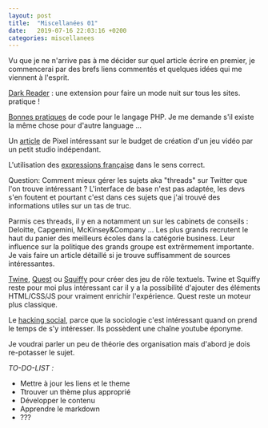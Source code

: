 ```yaml
---
layout: post
title:  "Miscellanées 01"
date:   2019-07-16 22:03:16 +0200
categories: miscellanees
---
```

Vu que je ne n'arrive pas à me décider sur quel article écrire en premier, je commencerai par des brefs liens commentés et quelques idées qui me viennent à l'esprit.

[Dark Reader][dark-reader] : une extension pour faire un mode nuit sur tous les sites. pratique !

[Bonnes pratiques][bonnes-pratiques-php] de code pour le langage PHP. Je me demande s'il existe la même chose pour d'autre language ...

Un [article][article-pixel] de Pixel intéressant sur le budget de création d'un jeu vidéo par un petit studio indépendant.

L'utilisation des [expressions française][expression-correcte] dans le sens correct.

Question: Comment mieux gérer les sujets aka "threads" sur Twitter que l'on trouve intéressant ? L'interface de base n'est pas adaptée, les devs s'en foutent et pourtant c'est dans ces sujets que j'ai trouvé des informations utiles sur un tas de truc.

Parmis ces threads, il y en a notamment un sur les cabinets de conseils : Deloitte, Capgemini, McKinsey&Company ... Les plus grands recrutent le haut du panier des meilleurs écoles dans la catégorie business. Leur influence sur la politique des grands groupe est extrêrmement importante. Je vais faire un article détaillé si je trouve suffisamment de sources intéressantes.

[Twine][twine], [Quest][quest] ou [Squiffy][squiffy] pour créer des jeu de rôle textuels. Twine et Squiffy reste pour moi plus intéressant car il y a la possibilité d'ajouter des éléments HTML/CSS/JS pour vraiment enrichir l'expérience. Quest reste un moteur plus classique.

Le [hacking social][hacking-social], parce que la sociologie c'est intéressant quand on prend le temps de s'y intéresser. Ils possèdent une chaîne youtube éponyme.

Je voudrai parler un peu de théorie des organisation mais d'abord je dois re-potasser le sujet.

*TO-DO-LIST :*
- Mettre à jour les liens et le theme
- Ttrouver un thème plus approprié
- Développer le contenu
- Apprendre le markdown
- ???

[dark-reader]: https://darkreader.org/
[bonnes-pratiques-php]: https://eilgin.github.io/php-the-right-way/
[expression-correcte]: http://dardel.info/Sprache.html#important
[article-pixel]: https://www.lemonde.fr/pixels/article/2019/06/28/concevoir-un-jeu-video-combien-ca-coute-combien-ca-rapporte_5482520_4408996.html
[hacking-social]: https://www.hacking-social.com/
[quest]: http://textadventures.co.uk/quest
[squiffy]: http://textadventures.co.uk/squiffy
[twine]: http://twinery.org/
